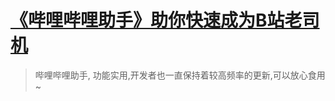 # [《哔哩哔哩助手》助你快速成为B站老司机](https://www.v2fy.com/p/021_bi_li_bi_li_zhu_shou/)

> 哔哩哔哩助手, 功能实用,开发者也一直保持着较高频率的更新,可以放心食用~
